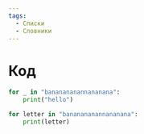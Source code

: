 ```yaml
---
tags:
  - Списки
  - Словники
---
```


# Код

```py title="Useless Code" linenums="1" hl_lines="4-5"
for _ in "bananananannananana":
    print("hello")

for letter in "bananananannananana":
    print(letter)

```